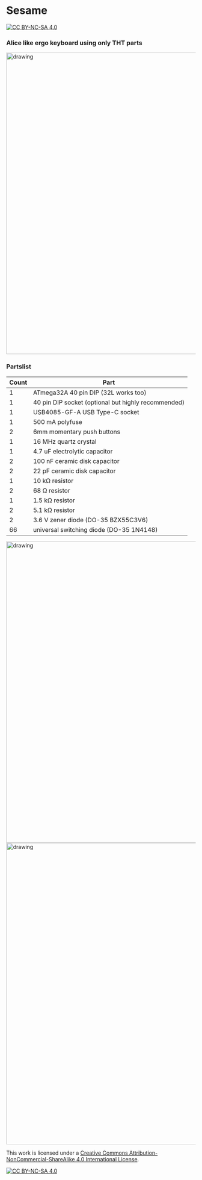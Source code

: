 # Sesame

[![CC BY-NC-SA 4.0][cc-by-nc-sa-shield]][cc-by-nc-sa]

### Alice like ergo keyboard using only THT parts

<img src="https://i.imgur.com/bQU1XQh.jpg" alt="drawing" width="800"/>

### Partslist
 |Count|Part|
 |-|-|
 |1|ATmega32A 40 pin DIP (32L works too)|
 |1|40 pin DIP socket (optional but highly recommended)|
 |1|USB4085-GF-A USB Type-C socket|
 |1|500 mA polyfuse|
 |2|6mm momentary push buttons|
 |1|16 MHz quartz crystal|
 |1|4.7 uF electrolytic capacitor|
 |2|100 nF ceramic disk capacitor|
 |2|22 pF ceramic disk capacitor|
 |1|10 kΩ resistor|
 |2|68 Ω resistor|
 |1|1.5 kΩ resistor|
 |2|5.1 kΩ resistor|
 |2|3.6 V zener diode (DO-35 BZX55C3V6)|
 |66|universal switching diode (DO-35 1N4148)|

<img src="https://files.elmo.space/kicad_images/sesame-Front.png" alt="drawing" width="800"/>
<img src="https://files.elmo.space/kicad_images/sesame-Back.png" alt="drawing" width="800"/>

This work is licensed under a
[Creative Commons Attribution-NonCommercial-ShareAlike 4.0 International License][cc-by-nc-sa].

[![CC BY-NC-SA 4.0][cc-by-nc-sa-image]][cc-by-nc-sa]

[cc-by-nc-sa]: http://creativecommons.org/licenses/by-nc-sa/4.0/
[cc-by-nc-sa-image]: https://licensebuttons.net/l/by-nc-sa/4.0/88x31.png
[cc-by-nc-sa-shield]: https://img.shields.io/badge/License-CC%20BY--NC--SA%204.0-lightgrey.svg
